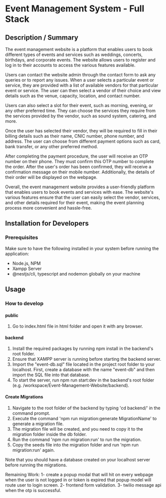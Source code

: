 # Event Management System - Full Stack

## Description / Summary

The event management website is a platform that enables users to book different types of events and services such as weddings, concerts, birthdays, and corporate events. The website allows users to register and log in to their accounts to access the various features available.

Users can contact the website admin through the contact form to ask any queries or to report any issues. When a user selects a particular event or service, they are provided with a list of available vendors for that particular event or service. The user can then select a vendor of their choice and view details such as the venue, capacity, location, and contact number.

Users can also select a slot for their event, such as morning, evening, or any other preferred time. They can choose the services they require from the services provided by the vendor, such as sound system, catering, and more.

Once the user has selected their vendor, they will be required to fill in their billing details such as their name, CNIC number, phone number, and address. The user can choose from different payment options such as card, bank transfer, or any other preferred method.

After completing the payment procedure, the user will receive an OTP number on their phone. They must confirm this OTP number to complete the order. After the user's order has been confirmed, they will receive a confirmation message on their mobile number. Additionally, the details of their order will be displayed on the webpage.

Overall, the event management website provides a user-friendly platform that enables users to book events and services with ease. The website's various features ensure that the user can easily select the vendor, services, and other details required for their event, making the event planning process more convenient and hassle-free.

## Installation for Developers

### Prerequisites

Make sure to have the following installed in your system before running the application:

- Node.js, NPM
- Xampp Server
- @nestjs/cli, typescript and nodemon globally on your machine

## Usage

### How to develop

#### public

1. Go to index.html file in html folder and open it with any browser.

#### backend

1. Install the required packages by running npm install in the backend's root folder.
2. Ensure that XAMPP server is running before starting the backend server.
3. Import the "event-db.sql" file located in the project root folder to your localhost. First, create a database with the name "event-db" and then import the SQL file into that database.
4. To start the server, run npm run start:dev in the backend's root folder (e.g. /workspace/Event-Management-Website/backend).

#### Create Migrations

1. Navigate to the root folder of the backend by typing 'cd backend/' in the command prompt.
2. Execute the command 'npm run migration:generate MigrationName' to generate a migration file.
3. The migration file will be created, and you need to copy it to the migration folder inside the db folder.
4. Run the command 'npm run migration:run' to run the migration.
5. Copy the seeds file into the migration folder and run 'npm run migration:run' again.

Note that you should have a database created on your localhost server before running the migrations.

Remaining Work:
1- create a popup modal that will hit on every webpage when the user is not logged in or token is expired that popup model will route user to login screen.
2- frontend form validation.
3- twilio message api when the otp is successful.
